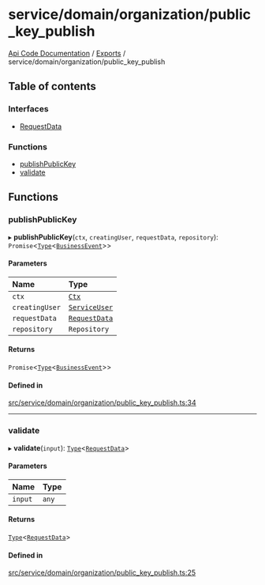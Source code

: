 # service/domain/organization/public\_key\_publish
 
[Api Code Documentation](../README.md) / [Exports](../modules.md) / service/domain/organization/public\_key\_publish

## Table of contents

### Interfaces

- [RequestData](../interfaces/service_domain_organization_public_key_publish.RequestData.md)

### Functions

- [publishPublicKey](service_domain_organization_public_key_publish.md#publishpublickey)
- [validate](service_domain_organization_public_key_publish.md#validate)

## Functions

### publishPublicKey

▸ **publishPublicKey**(`ctx`, `creatingUser`, `requestData`, `repository`): `Promise`<[`Type`](result.md#type)<[`BusinessEvent`](service_domain_business_event.md#businessevent)\>\>

#### Parameters

| Name | Type |
| :------ | :------ |
| `ctx` | [`Ctx`](../interfaces/lib_ctx.Ctx.md) |
| `creatingUser` | [`ServiceUser`](../interfaces/service_domain_organization_service_user.ServiceUser.md) |
| `requestData` | [`RequestData`](../interfaces/service_domain_organization_public_key_publish.RequestData.md) |
| `repository` | `Repository` |

#### Returns

`Promise`<[`Type`](result.md#type)<[`BusinessEvent`](service_domain_business_event.md#businessevent)\>\>

#### Defined in

[src/service/domain/organization/public_key_publish.ts:34](https://github.com/openkfw/TruBudget/blob/95e6f8a/api/src/service/domain/organization/public_key_publish.ts#L34)

___

### validate

▸ **validate**(`input`): [`Type`](result.md#type)<[`RequestData`](../interfaces/service_domain_organization_public_key_publish.RequestData.md)\>

#### Parameters

| Name | Type |
| :------ | :------ |
| `input` | `any` |

#### Returns

[`Type`](result.md#type)<[`RequestData`](../interfaces/service_domain_organization_public_key_publish.RequestData.md)\>

#### Defined in

[src/service/domain/organization/public_key_publish.ts:25](https://github.com/openkfw/TruBudget/blob/95e6f8a/api/src/service/domain/organization/public_key_publish.ts#L25)

